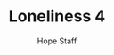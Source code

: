 ---
image: /assets/img/kl/kl_loneliness_4.png
title: Loneliness 4
number: 4
categories:
  - Meditations
  - Life
  - Loneliness
author: Hope Staff
notes: Loneliness 4
embed: >-
  EMBED_GOES_HERE
transcript: >-
  SOME LINES OF TEXT START HERE
---
